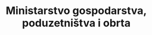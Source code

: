 ---
schema: default
title: 'Ministarstvo gospodarstva, poduzetništva i obrta'
description: Poznat kao MINGO
slug: mingo
logo: 'https://github.com/codeforcroatia/storage/raw/master/govhr/govhr_logo.png'
---